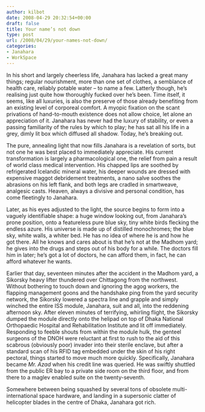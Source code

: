 ```yaml
---
author: kilbot
date: 2008-04-29 20:32:54+00:00
draft: false
title: Your name’s not down
type: post
url: /2008/04/29/your-names-not-down/
categories:
- Janahara
- WorkSpace
---
```


In his short and largely cheerless life, Janahara has lacked a great many things; regular nourishment, more than one set of clothes, a semblance of health care, reliably potable water – to name a few. Latterly though, he’s realising just quite how thoroughly fucked over he’s been. Time itself, it seems, like all luxuries, is also the preserve of those already benefiting from an existing level of corporeal comfort. A myopic fixation on the scant privations of hand-to-mouth existence does not allow choice, let alone an appreciation of it. Janahara has never had the luxury of stability, or even a passing familiarity of the rules by which to play; he has sat all his life in a grey, dimly lit box which diffused all shadow. Today, he’s breaking out. 

The pure, annealing light that now fills Janahara is a revelation of sorts, but not one he was best placed to immediately appreciate. His current transformation is largely a pharmacological one, the relief from pain a result of world class medical intervention. His chapped lips are soothed by refrigerated Icelandic mineral water, his deeper wounds are dressed with expensive maggot debridement treatments, a nano salve soothes the abrasions on his left flank, and both legs are cradled in smartweave, analgesic casts. Heaven, always a divisive and personal condition, has come fleetingly to Janahara. 

Later, as his eyes adjusted to the light, the source begins to form into a vaguely identifiable shape: a huge window looking out, from Janahara’s prone position, onto a featureless pure blue sky, tiny white birds flecking the endless azure. His universe is made up of distilled monochromes; the blue sky, white walls, a whiter bed. He has no idea of where he is and how he got there. All he knows and cares about is that he’s not at the Madhom yard; he gives into the drugs and steps out of his body for a while. The doctors fill him in later; he’s got a lot of doctors, he can afford them, in fact, he can afford whatever he wants.  

Earlier that day, seventeen minutes after the accident in the Madhom yard, a Sikorsky heavy lifter thundered over Chittagong from the northwest. Without bothering to touch down and ignoring the agog workers, the flapping management goons and the handshake ping from the yard security network, the Sikorsky lowered a spectra line and grapple and simply winched the entire ISS module, Janahara, suit and all, into the reddening afternoon sky. After eleven minutes of terrifying, whirling flight, the Sikorsky dumped the module directly onto the helipad on top of Dhaka National Orthopaedic Hospital and Rehabilitation Institute and lit off immediately. Responding to feeble shouts from within the module hulk, the genteel surgeons of the DNOH were reluctant at first to rush to the aid of this scabrous (obviously poor) invader into their sterile enclave, but after a standard scan of his RFID tag embedded under the skin of his right pectoral, things started to move much more quickly. Specifically, Janahara became _Mr. Azad_ when his credit line was queried. He was swiftly shuttled from the public ER bay to a private side room on the third floor, and from there to a maglev enabled suite on the twenty-seventh.  

Somewhere between being squashed by several tons of obsolete multi-international space hardware, and landing in a supersonic clatter of helicopter blades in the centre of Dhaka, Janahara got rich.
